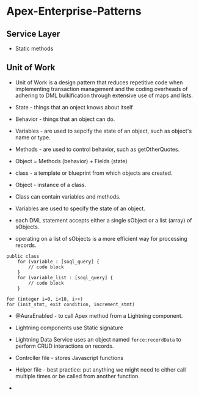 # Apex-Enterprise-Patterns

## Service Layer

* Static methods

## Unit of Work
* Unit of Work is a design pattern that reduces repetitive code when implementing transaction management and the coding overheads of adhering to DML bulkification through extensive use of maps and lists.

* State - things that an onject knows about itself
* Behavior - things that an object can do.
* Variables - are used to sepcify the state of an object, such as object's name or type.
* Methods - are used to control behavior, such as getOtherQuotes.
* Object = Methods (behavior) + Fields (state)
* class - a template or blueprint from which objects are created.
* Object - instance of a class.
* Class can contain variables and methods.
* Variables are used to specify the state of an object.
* each DML statement accepts either a single sObject or a list (array) of sObjects.
* operating on a list of sObjects is a more efficient way for processing records.

```Apex
public class
    for (variable : [soql_query] {
        // code block
    }
    for (variable_list : [soql_query] {
        // code block
    }
```

```Apex
for (integer i=0, i<10, i++)
for (init_stmt, exit condition, increment_stmt)

```

* @AuraEnabled - to call Apex method from a  Lightning component.  
* Lightning components use Static signature         
* Lightning Data Service uses an object named `force:recordData` to perform CRUD interactions on records.

* Controller file - stores Javascript functions

* Helper file - best practice: put anything we might need to either call multiple times or be called from another function.

* 
